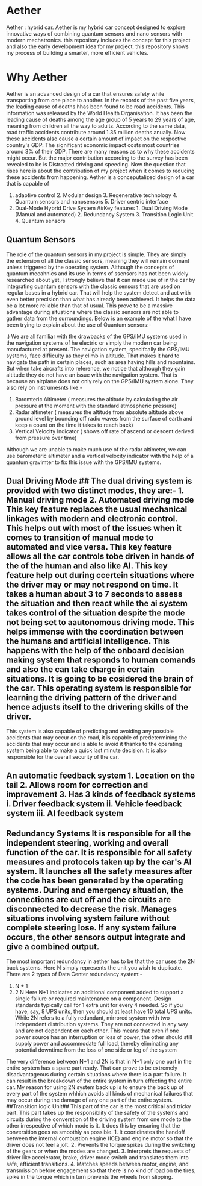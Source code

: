 # Aether
Aether : hybrid car. Aether is my hybrid car concept designed to explore innovative ways of combining quantum sensors and nano sensors with modern mechatronics. this repository includes the concept for this project and also the early development idea for my project.  this repository shows my process of building a smarter, more efficient vehicles.
# Why Aether 
Aether is an advanced design of a car that ensures safety while transporting from one place to another. In the records of the past five years, the leading cause of deaths hhas been found to be road accidents. This information was released by the World Health Organisation. It has been the leading cause of deaths among the age group of 5 years to 29 years of age, meaning from children all the way to adults. According to the same data, road traffic accidents contribute around 1.35 million deaths anually. Now these accidents also cause a certain amount of impact on the respective country's GDP. The significant economic impact costs most countries around 3% of their GDP. There are many reasons as to why these accidents might occur. But the major contribution according to the survey has been revealed to be is Distracted driving and speeding. Now the question that rises here is about the contribution of my project when it comes to reducing these accidents from happening. Aether is a conceputalized design of a car that is capable of 
1. adaptive control                                                                                                                                2. Modular design                                                                                                                                  3. Regenerative technology                                                                                                                         4. Quantum sensors and nanosensors                                                                                                                 5. Driver centric interface
6. Dual-Mode Hybrid Drive System
##Key features                                                                                                                                     1. Dual Driving Mode (Manual and automated)                                                                                                        2. Redundancy System                                                                                                                              3. Transition Logic Unit                                                                                                                           4. Quantum sensors

## Quantum Sensors ##
The role of the quantum sensors in my project is simple. They are simply the extension of all the classic sensors, meaning they will remain dormant unless triggered by the operating system. Although the concepts of quantum mecahnics and its use in terms of ssensors has not been widely researched about yet, I strongly believe that it can made use of in the car by integrating quantum sensors with the classic sensors that are used on regular bases in a hybrid car. That will help the system detect and act with even better precision than what has already been achieved. It helps the data be a lot more reliable than that of usual. This prove to be a massive advantage during situations where the classic sensors are not able to gather data from the surroundings. Below is an example of the what I have been trying to explain about the use of Quantum sensors:-

.) We are all familiar with the drawbacks of the GPS/IMU systems used in the navigation systems of he electric or simply the modern car being manufactured at present. The navigation system, specifcally the GPS/IMU systems, face difficulty as they climb in altitude. That makes it hard to navigate the path in certain places, such as area having hills and mountains. But when take aircrafts into reference, we notice that although they gain altitude they do not have an issue with the navigation system. That is because an airplane does not only rely on the GPS/IMU system alone. They also rely on instrumesnts like:-

   1) Baromteric Altimeter ( measures the altitude by calculating the air pressure at the moment with the standard atmospheric pressure)
   2) Radar altimeter ( measures the altitude from absolute altitude above ground level by bouncing off radio waves from the surface of earth and keep a count on the time it takes to reach back)
   3) Vertical Velocity Indicator ( shows off rate of ascend or descent derived from pressure over time)

Although we are unable to make much use of the radar altimeter, we can use barometeric altimeter and a vertical velocity indicator with the help of a quantum gravimter to fix this issue with the GPS/IMU systems.

## Dual Driving Mode ##                                                                                                                            The dual driving system is provided with two distinct modes, they are:-                                                                            1. Manual driving mode                                                                                                                             2. Automated driving mode                                                                                                                          This key feature replaces the usual mechanical linkages with modern and electronic control. This helps out with most of the issues when it comes to transition of manual mode to automated and vice versa. This key feature allows all the car controls tobe driven in hands of the of the human and also like AI. This key feature help out during ccertein situations where the driver may or may not respond on time. It takes a human about 3 to 7 seconds to assess the situation and then react while the ai system takes control of the situation despite the mode not being set to aautonomous driving mode. This helps immense with the coordination between the humans and artificial intelligence. This happens with the help of the onboard decision making system that responds to human comands and also the can take charge in certain situations. It is going to be cosidered the brain of the car. This operating system is responsible for learning the driving pattern of the driver and hence adjusts itself to the drivering skills of the driver.                                                                   
This system is also capable of predicting and avoiding any possible accidents that may occur on the road, it is capable of predetermining the accidents that may occur and is able to avoid it thanks to the operating system being able to make a quick last minute decision. It is also responsible for the overall security of the car.
## An automatic feedback system                                                                                                                    1. Location on the tail                                                                                                                            2. Allows room for correction and improvement                                                                                                      3. Has 3 kinds of feedback systems                                                                                                                      i. Driver feedback system                                                                                                                         ii. Vehicle feedback system                                                                                                                       iii. AI feedback system                                                                                                                        
## Redundancy Systems                                                                                                                              It is responsible for all the independent steering, working and overall function of the car. It is responsible for all safety measures and protocols taken up by the car's AI system. It launches all the safety measures after the code has been generated by the operating systems. During and emergency situation, the connections are cut off and the circuits are disconnected to decrease the risk. Manages situations involving system failure without complete steering lose. If any system failure occurs, the other sensors output integrate and give a combined output.                                                             
The most important redundancy in aether has to be that the  car uses the 2N back systems. Here N simply represents the unit you wish to duplicate. 
There are 2 types of Data Center redundancy system:- 
1. N + 1
2. 2 N 
Here N+1 indicates an additional component added to support a single failure or required maintenance on a component. Design standards typically call for 1 extra unit for every 4 needed. So if you have, say, 8 UPS units, then you should at least have 10 total UPS units.
While 2N refers to a fully redundant, mirrored system with two independent distribution systems. They are not connected in any way and are not dependent on each other. This means that even if one power source has an interruption or loss of power, the other should still supply power and accommodate full load, thereby eliminating any potential downtime from the loss of one side or leg of the system
 
The very difference between N+1 and 2N is that in N+1 only one part in the entire system has a spare part ready. That can prove to be extremely disadvantageous during certain situations where there is a part failure. It can result in the breakdown of the entire system in turn effecting the entire car. My reason for using 2N system back up is to ensure the back up of every part of the system whhich avoids all kinds of mechanical failures that may occur during the damage of any one part of the entire system.                                                                                        
##Transition logic Unit##
This part of the car is the most critical and tricky part. This part takes up the responsiblity of the safety of the systems and circuits during the converstion of the driving system from one mode to the other irrespective of which mode is it. It does this by ensuring that the conversition goes as smoothly as possible.                                                                                                                      1. It cooridinates the handoff between the internal combustion engine (ICE) and engine motor so that the driver does not feel a jolt.              2. Prevents the torque spikes during the switching of the gears or when the modes are changed.                                                     3. Interprets the requests of driver like accelerator, brake, driver mode switch and translates them into safe, efficient transitions.             4. Matches speeds between motor, engine, and transmission before engagement so that there is no kind of load on the tires, spike in the torque which in turn prevents the wheels from slipping.

